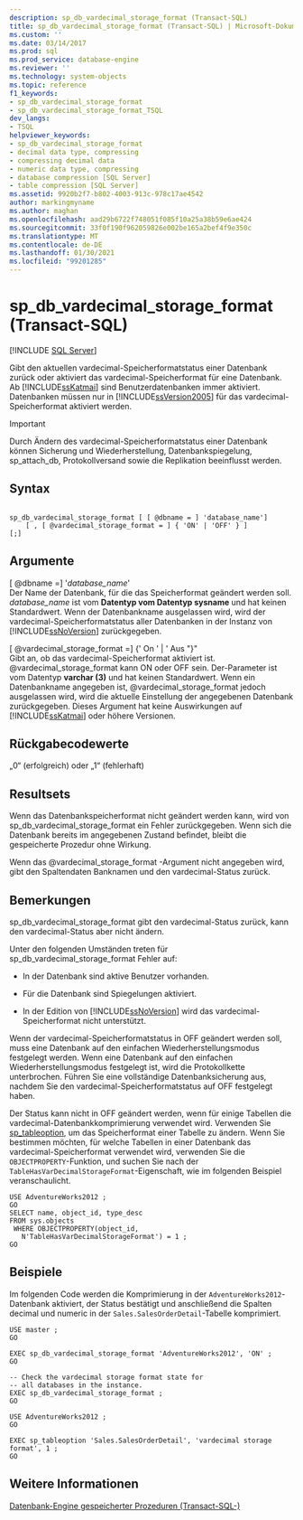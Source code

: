 ```yaml
---
description: sp_db_vardecimal_storage_format (Transact-SQL)
title: sp_db_vardecimal_storage_format (Transact-SQL) | Microsoft-Dokumentation
ms.custom: ''
ms.date: 03/14/2017
ms.prod: sql
ms.prod_service: database-engine
ms.reviewer: ''
ms.technology: system-objects
ms.topic: reference
f1_keywords:
- sp_db_vardecimal_storage_format
- sp_db_vardecimal_storage_format_TSQL
dev_langs:
- TSQL
helpviewer_keywords:
- sp_db_vardecimal_storage_format
- decimal data type, compressing
- compressing decimal data
- numeric data type, compressing
- database compression [SQL Server]
- table compression [SQL Server]
ms.assetid: 9920b2f7-b802-4003-913c-978c17ae4542
author: markingmyname
ms.author: maghan
ms.openlocfilehash: aad29b6722f748051f085f10a25a38b59e6ae424
ms.sourcegitcommit: 33f0f190f962059826e002be165a2bef4f9e350c
ms.translationtype: MT
ms.contentlocale: de-DE
ms.lasthandoff: 01/30/2021
ms.locfileid: "99201285"
---
```

# <a name="sp_db_vardecimal_storage_format-transact-sql"></a>sp_db_vardecimal_storage_format (Transact-SQL)
[!INCLUDE [SQL Server](../../includes/applies-to-version/sqlserver.md)]

  Gibt den aktuellen vardecimal-Speicherformatstatus einer Datenbank zurück oder aktiviert das vardecimal-Speicherformat für eine Datenbank.  Ab [!INCLUDE[ssKatmai](../../includes/sskatmai-md.md)] sind Benutzerdatenbanken immer aktiviert. Datenbanken müssen nur in [!INCLUDE[ssVersion2005](../../includes/ssversion2005-md.md)] für das vardecimal-Speicherformat aktiviert werden.  
  
> [!IMPORTANT]  
>  Durch Ändern des vardecimal-Speicherformatstatus einer Datenbank können Sicherung und Wiederherstellung, Datenbankspiegelung, sp_attach_db, Protokollversand sowie die Replikation beeinflusst werden.  
  
## <a name="syntax"></a>Syntax  
  
```  
  
sp_db_vardecimal_storage_format [ [ @dbname = ] 'database_name']   
    [ , [ @vardecimal_storage_format = ] { 'ON' | 'OFF' } ]   
[;]  
```  
  
## <a name="arguments"></a>Argumente  
 [ @dbname =] '*database_name*'  
 Der Name der Datenbank, für die das Speicherformat geändert werden soll. *database_name* ist vom **Datentyp vom Datentyp sysname** und hat keinen Standardwert. Wenn der Datenbankname ausgelassen wird, wird der vardecimal-Speicherformatstatus aller Datenbanken in der Instanz von [!INCLUDE[ssNoVersion](../../includes/ssnoversion-md.md)] zurückgegeben.  
  
 [ @vardecimal_storage_format =] {' On ' | ' Aus "}"  
 Gibt an, ob das vardecimal-Speicherformat aktiviert ist. @vardecimal_storage_format kann ON oder OFF sein. Der-Parameter ist vom Datentyp **varchar (3)** und hat keinen Standardwert. Wenn ein Datenbankname angegeben ist, @vardecimal_storage_format jedoch ausgelassen wird, wird die aktuelle Einstellung der angegebenen Datenbank zurückgegeben. Dieses Argument hat keine Auswirkungen auf [!INCLUDE[ssKatmai](../../includes/sskatmai-md.md)] oder höhere Versionen.  
  
## <a name="return-code-values"></a>Rückgabecodewerte  
 „0“ (erfolgreich) oder „1“ (fehlerhaft)  
  
## <a name="result-sets"></a>Resultsets  
 Wenn das Datenbankspeicherformat nicht geändert werden kann, wird von sp_db_vardecimal_storage_format ein Fehler zurückgegeben. Wenn sich die Datenbank bereits im angegebenen Zustand befindet, bleibt die gespeicherte Prozedur ohne Wirkung.  
  
 Wenn das @vardecimal_storage_format -Argument nicht angegeben wird, gibt den Spaltendaten Banknamen und den vardecimal-Status zurück.  
  
## <a name="remarks"></a>Bemerkungen  
 sp_db_vardecimal_storage_format gibt den vardecimal-Status zurück, kann den vardecimal-Status aber nicht ändern.  
  
 Unter den folgenden Umständen treten für sp_db_vardecimal_storage_format Fehler auf:  
  
-   In der Datenbank sind aktive Benutzer vorhanden.  
  
-   Für die Datenbank sind Spiegelungen aktiviert.  
  
-   In der Edition von [!INCLUDE[ssNoVersion](../../includes/ssnoversion-md.md)] wird das vardecimal-Speicherformat nicht unterstützt.  
  
 Wenn der vardecimal-Speicherformatstatus in OFF geändert werden soll, muss eine Datenbank auf den einfachen Wiederherstellungsmodus festgelegt werden. Wenn eine Datenbank auf den einfachen Wiederherstellungsmodus festgelegt ist, wird die Protokollkette unterbrochen. Führen Sie eine vollständige Datenbanksicherung aus, nachdem Sie den vardecimal-Speicherformatstatus auf OFF festgelegt haben.  
  
 Der Status kann nicht in OFF geändert werden, wenn für einige Tabellen die vardecimal-Datenbankkomprimierung verwendet wird. Verwenden Sie [sp_tableoption](../../relational-databases/system-stored-procedures/sp-tableoption-transact-sql.md), um das Speicherformat einer Tabelle zu ändern. Wenn Sie bestimmen möchten, für welche Tabellen in einer Datenbank das vardecimal-Speicherformat verwendet wird, verwenden Sie die `OBJECTPROPERTY`-Funktion, und suchen Sie nach der `TableHasVarDecimalStorageFormat`-Eigenschaft, wie im folgenden Beispiel veranschaulicht.  
  
```  
USE AdventureWorks2012 ;  
GO  
SELECT name, object_id, type_desc  
FROM sys.objects   
 WHERE OBJECTPROPERTY(object_id,   
   N'TableHasVarDecimalStorageFormat') = 1 ;  
GO  
```  
  
## <a name="examples"></a>Beispiele  
 Im folgenden Code werden die Komprimierung in der `AdventureWorks2012`-Datenbank aktiviert, der Status bestätigt und anschließend die Spalten decimal und numeric in der `Sales.SalesOrderDetail`-Tabelle komprimiert.  
  
```  
USE master ;  
GO  
  
EXEC sp_db_vardecimal_storage_format 'AdventureWorks2012', 'ON' ;  
GO  
  
-- Check the vardecimal storage format state for  
-- all databases in the instance.  
EXEC sp_db_vardecimal_storage_format ;  
GO  
  
USE AdventureWorks2012 ;  
GO  
  
EXEC sp_tableoption 'Sales.SalesOrderDetail', 'vardecimal storage format', 1 ;  
GO  
```  
  
## <a name="see-also"></a>Weitere Informationen  
 [Datenbank-Engine gespeicherter Prozeduren &#40;Transact-SQL-&#41;](../../relational-databases/system-stored-procedures/database-engine-stored-procedures-transact-sql.md)  
  
  
